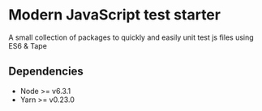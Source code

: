 # Modern JavaScript test starter

A small collection of packages to quickly and easily unit test js files using ES6 & Tape

## Dependencies

- Node >= v6.3.1
- Yarn >= v0.23.0
